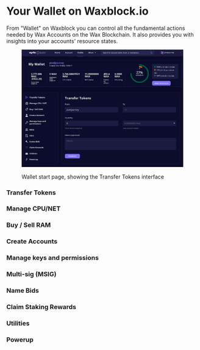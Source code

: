 # Your Wallet on Waxblock.io

From "Wallet" on Waxblock you can control all the fundamental actions needed by Wax Accounts on the Wax Blockchain. It also provides you with insights into your accounts' resource states.

<figure><img src="../../../.gitbook/assets/image (9).png" alt=""><figcaption><p>Wallet start page, showing the Transfer Tokens interface</p></figcaption></figure>

### Transfer Tokens



### Manage CPU/NET



### Buy / Sell RAM



### Create Accounts



### Manage keys and permissions



### Multi-sig (MSIG)



### Name Bids



### Claim Staking Rewards



### Utilities



### Powerup



